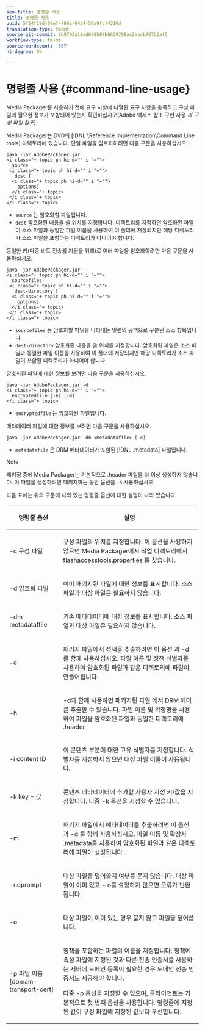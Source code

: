```yaml
---
seo-title: 명령줄 사용
title: 명령줄 사용
uuid: 5f24f18d-09ef-400a-9404-50a9fcf4316d
translation-type: tm+mt
source-git-commit: 1b9792a10ad606b99b6639799ac2aacb707b2af5
workflow-type: tm+mt
source-wordcount: '567'
ht-degree: 0%

---
```



# 명령줄 사용 {#command-line-usage}

Media Packager를 사용하기 전에 요구 사항에 나열된 요구 사항을 충족하고 구성 파일에 필요한 정보가 포함되어 있는지 확인하십시오(Adobe 액세스 참조 구현 사용 *의 구성 파일 참조*).

Media Packager는 DVD의 [!DNL \Reference Implementation\Command Line tools] 디렉토리에 있습니다. 단일 파일을 암호화하려면 다음 구문을 사용하십시오.

```
java -jar AdobePackager.jar  
<i class="+ topic ph hi-d="" i "="">
  source  
 <i class="+ topic ph hi-d="" i "="">
   dest [ 
  <i class="+ topic ph hi-d="" i "="">
    options] 
  </i class="+ topic> 
 </i class="+ topic> 
</i class="+ topic>
```

* `source` 는 암호화할 파일입니다.
* `dest` 암호화된 내용을 쓸 위치를 지정합니다. 디렉토리를 지정하면 암호화된 파일이 소스 파일과 동일한 파일 이름을 사용하여 이 폴더에 저장되지만 해당 디렉토리가 소스 파일을 포함하는 디렉토리가 아니어야 합니다.

동일한 키(다중 비트 전송률 지원을 위해)로 여러 파일을 암호화하려면 다음 구문을 사용하십시오.

```
java -jar AdobePackager.jar  
<i class="+ topic ph hi-d="" i "="">
  sourcefiles  
 <i class="+ topic ph hi-d="" i "="">
   dest-directory [ 
  <i class="+ topic ph hi-d="" i "="">
    options] 
  </i class="+ topic> 
 </i class="+ topic> 
</i class="+ topic>
```

* `sourcefiles` 는 암호화할 파일을 나타내는 일련의 공백으로 구분된 소스 항목입니다.
* `dest-directory` 암호화된 내용을 쓸 위치를 지정합니다. 암호화된 파일은 소스 파일과 동일한 파일 이름을 사용하여 이 폴더에 저장되지만 해당 디렉토리가 소스 파일이 포함된 디렉토리가 아니어야 합니다.

암호화된 파일에 대한 정보를 보려면 다음 구문을 사용하십시오.

```
java -jar AdobePackager.jar -d  
<i class="+ topic ph hi-d="" i "="">
  encryptedfile [-e] [-m] 
</i class="+ topic>
```

* `encryptedfile` 는 암호화된 파일입니다.

메타데이터 파일에 대한 정보를 보려면 다음 구문을 사용하십시오.

```
java -jar AdobePackager.jar -dm <metadatafile> [-e]
```

* `metadatafile` 은 DRM 메타데이터가 포함된 [!DNL .metadata] 파일입니다.

>[!NOTE]
>
>패키징 중에 Media Packager는 기본적으로 .header 파일을 더 이상 생성하지 않습니다. 이 파일을 생성하려면 패키지하는 동안 옵션을 `-h` 사용하십시오.

다음 표에는 위의 구문에 나와 있는 명령줄 옵션에 대한 설명이 나와 있습니다.

<table frame="all" colsep="1" rowsep="1" class="+ topic/table adobe-d/table " id="table_wgz_spy_n4"> 
 <thead class="- topic/thead "> 
  <tr rowsep="1" class="- topic/row "> 
   <th colname="1" class="- topic/entry entry"> <p class="- topic/p ">명령줄 옵션 </p> </th> 
   <th colname="2" class="- topic/entry entry"> <p class="- topic/p ">설명 </p> </th> 
  </tr> 
 </thead>
 <tbody class="- topic/tbody "> 
  <tr rowsep="1" class="- topic/row "> 
   <td colname="1" class="- topic/entry "> <p class="- topic/p ">-c <span class="+ topic/ph pr-d/codeph codeph"> 구성 파일 </span> </p> </td> 
   <td colname="2" class="- topic/entry "> <p class="- topic/p ">구성 파일의 위치를 지정합니다. 이 옵션을 사용하지 않으면 Media Packager에서 작업 디렉토리에서 flashaccesstools.properties <span class="filepath"> </span> 를 찾습니다. </p> </td> 
  </tr> 
  <tr rowsep="1" class="- topic/row "> 
   <td colname="1" class="- topic/entry "> <p class="- topic/p ">-d <span class="+ topic/ph pr-d/codeph codeph"> 암호화 파일 </span> </p> </td> 
   <td colname="2" class="- topic/entry "> <p class="- topic/p ">이미 패키지된 파일에 대한 정보를 표시합니다. 소스 파일과 대상 파일은 필요하지 않습니다. </p> </td> 
  </tr> 
  <tr rowsep="1" class="- topic/row "> 
   <td colname="1" class="- topic/entry "> <p class="- topic/p ">-dm <span class="+ topic/ph pr-d/codeph codeph"> metadataffile </span> </p> </td> 
   <td colname="2" class="- topic/entry "> <p class="- topic/p ">기존 메타데이터에 대한 정보를 표시합니다. 소스 파일과 대상 파일은 필요하지 않습니다. </p> </td> 
  </tr> 
  <tr rowsep="1" class="- topic/row "> 
   <td colname="1" class="- topic/entry "> <p class="- topic/p ">-e </p> </td> 
   <td colname="2" class="- topic/entry "> <p class="- topic/p ">패키지 파일에서 정책을 추출하려면 이 옵션 <span class="codeph"> 과 -d </span> 를 함께 사용하십시오. 파일 이름 및 정책 식별자를 사용하여 암호화된 파일과 같은 디렉토리에 파일이 만들어집니다. </p> </td> 
  </tr> 
  <tr rowsep="1" class="- topic/row "> 
   <td colname="1" class="- topic/entry "> <p class="- topic/p ">-h </p> </td> 
   <td colname="2" class="- topic/entry "> <p class="- topic/p ">-d와 함께 <span class="codeph"> 사용하면 패키지된 파일 </span> 에서 DRM 헤더를 추출할 수 있습니다. 파일 이름 및 확장명을 사용하여 파일을 암호화된 파일과 동일한 디렉토리에 <span class="filepath"> .header </span> </p> </td> 
  </tr> 
  <tr rowsep="1" class="- topic/row "> 
   <td colname="1" class="- topic/entry "> <p class="- topic/p ">-i content <span class="+ topic/ph pr-d/codeph codeph"> ID </span> </p> </td> 
   <td colname="2" class="- topic/entry "> <p class="- topic/p ">이 콘텐츠 부분에 대한 고유 식별자를 지정합니다. 식별자를 지정하지 않으면 대상 파일 이름이 사용됩니다. </p> </td> 
  </tr> 
  <tr rowsep="1" class="- topic/row "> 
   <td colname="1" class="- topic/entry "> <p class="- topic/p ">-k <span class="+ topic/ph pr-d/codeph codeph"> key </span>= <span class="+ topic/ph pr-d/codeph codeph"> 값 </span> </p> </td> 
   <td colname="2" class="- topic/entry "> <p class="- topic/p ">콘텐츠 메타데이터에 추가할 사용자 지정 키/값을 지정합니다. 다중 <span class="codeph"> -k </span> 옵션을 지정할 수 있습니다. </p> </td> 
  </tr> 
  <tr rowsep="1" class="- topic/row "> 
   <td colname="1" class="- topic/entry "> <p class="- topic/p ">-m </p> </td> 
   <td colname="2" class="- topic/entry "> <p class="- topic/p ">패키지 파일에서 메타데이터를 추출하려면 이 옵션 <span class="codeph"> 과 -d </span> 를 함께 사용하십시오. 파일 이름 및 확장자 .metadata를 사용하여 암호화된 파일과 같은 디렉토리에 파일이 <span class="codeph"> 생성됩니다 </span>. </p> </td> 
  </tr> 
  <tr rowsep="1" class="- topic/row "> 
   <td colname="1" class="- topic/entry "> <p class="- topic/p ">-noprompt </p> </td> 
   <td colname="2" class="- topic/entry "> <p class="- topic/p ">대상 파일을 덮어쓸지 여부를 묻지 않습니다. 대상 파일이 이미 있고 - <span class="codeph"> o를 설정하지 </span> 않으면 오류가 반환됩니다. </p> </td> 
  </tr> 
  <tr rowsep="1" class="- topic/row "> 
   <td colname="1" class="- topic/entry "> <p class="- topic/p ">-o </p> </td> 
   <td colname="2" class="- topic/entry "> <p class="- topic/p ">대상 파일이 이미 있는 경우 묻지 않고 파일을 덮어씁니다. </p> </td> 
  </tr> 
  <tr rowsep="0" class="- topic/row "> 
   <td colname="1" class="- topic/entry "> <p class="- topic/p ">-p <span class="+ topic/ph pr-d/codeph codeph"> 파일 이름 [domain-transport-cert] </span> </p> </td> 
   <td colname="2" class="- topic/entry "> <p class="- topic/p ">정책을 포함하는 파일의 이름을 지정합니다. 정책에 속성 파일에 지정된 것과 다른 전송 인증서를 사용하는 서버에 도메인 등록이 필요한 경우 도메인 전송 인증서도 제공해야 합니다. </p> <p class="- topic/p ">다중 <span class="codeph"> -p </span> 옵션을 지정할 수 있으며, 클라이언트는 기본적으로 첫 번째 옵션을 사용합니다. 명령줄에 지정된 값이 구성 파일에 지정된 값보다 우선합니다. </p> </td> 
  </tr> 
 </tbody> 
</table>

